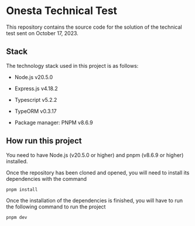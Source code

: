 # Onesta Technical Test

This repository contains the source code for the solution of the technical test sent on October 17, 2023.

## Stack

The technology stack used in this project is as follows:

- Node.js v20.5.0
- Express.js v4.18.2
- Typescript v5.2.2
- TypeORM v0.3.17

- Package manager: PNPM v8.6.9

## How run this project

You need to have Node.js (v20.5.0 or higher) and pnpm (v8.6.9 or higher) installed.

Once the repository has been cloned and opened, you will need to install its dependencies with the command

<code>pnpm install</code>

Once the installation of the dependencies is finished, you will have to run the following command to run the project

<code>pnpm dev</codes>

